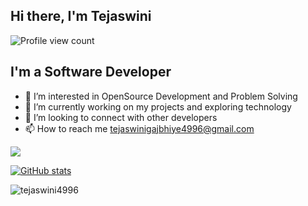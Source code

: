 
## Hi there, I'm Tejaswini <img align="center"  width="35">
<img src="https://komarev.com/ghpvc/?username=tejaswini4996&label=Profile%20views&color=1f6fea&style=plastic" alt="Profile view count"/>

## I'm a Software Developer


- 👀 I’m interested in OpenSource Development and Problem Solving
- 🌱 I’m currently working on my projects and exploring technology
- 💞️ I’m looking to connect with other developers
- 📫 How to reach me tejaswinigajbhiye4996@gmail.com

<!---
tejaswini4996/tejaswini4996 is a ✨ special ✨ repository because its `README.md` (this file) appears on your GitHub profile.
You can click the Preview link to take a look at your changes.
--->
<picture>
  <source
    srcset="https://github-readme-stats.vercel.app/api?username=tejaswini4996&show_icons=true&theme=Gradient
"
    media="(prefers-color-scheme:Gradient
)"
  />
  <source
    srcset="https://github-readme-stats.vercel.app/api?username=tejaswini4996&show_icons=true&bg_color=00000000"
    media="(prefers-color-scheme: transparent), (prefers-color-scheme: no-preference)"
  />
  <img src="https://github-readme-stats.vercel.app/api?username=tejaswini4996&show_icons=true" />
</picture>


[![GitHub stats](https://github-readme-stats-tejaswini4996.vercel.app//api?username=tejaswini4996&theme=gotham&show_icons=true&include_all_commits=true&hide_border=true&bg_color=0d1117&title_color=38d252&icon_color=1f6fea&text_color=fefefe )](https://github.com/tejaswini4996/github-readme-stats)


<p><img align="center" src="https://github-readme-streak-stats.herokuapp.com/?user=tejaswini4996&theme=github-dark&hide_border=true" alt="tejaswini4996"/></p>



  


